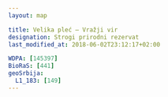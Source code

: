 ```yaml
---
layout: map

title: Velika pleć – Vražji vir
designation: Strogi prirodni rezervat
last_modified_at: 2018-06-02T23:12:17+02:00

WDPA: [145397]
BioRaS: [441]
geoSrbija:
  L1_183: [149]
---
```

